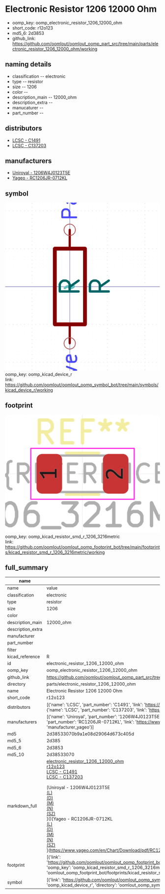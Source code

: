 # Electronic Resistor 1206 12000 Ohm

  
* oomp_key: oomp_electronic_resistor_1206_12000_ohm 
* short_code: r12o123
* md5_6: 2d3853  
* github_link: https://github.com/oomlout/oomlout_oomp_part_src/tree/main/parts/electronic_resistor_1206_12000_ohm/working  
## naming details
* classification -- electronic
* type -- resistor
* size -- 1206
* color -- 
* description_main -- 12000_ohm
* description_extra -- 
* manucaturer -- 
* part_number -- 

## distributors
* [LCSC - C1491](https://lcsc.com/product-detail/C1491.html)  
* [LCSC - C137203](https://lcsc.com/product-detail/C137203.html)  

## manufacturers
* [Uniroyal - 1206W4J0123T5E]()  
* [Yageo - RC1206JR-0712KL](https://www.yageo.com/en/Chart/Download/pdf/RC1206JR-0712KL)  

## symbol

![](symbol/0/working/working_600.png)  
oomp_key: oomp_kicad_device_r  
link: https://github.com/oomlout/oomlout_oomp_symbol_bot/tree/main/symbols/kicad_device_r/working  

## footprint

![](footprint/0/working/working_600.png)  
oomp_key: oomp_kicad_resistor_smd_r_1206_3216metric  
link: https://github.com/oomlout/oomlout_oomp_footprint_bot/tree/main/footprints/kicad_resistor_smd_r_1206_3216metric/working  

## full_summary
| name | value | 
| --- | --- | 
| name | value | 
| classification | electronic | 
| type | resistor | 
| size | 1206 | 
| color |  | 
| description_main | 12000_ohm | 
| description_extra |  | 
| manufacturer |  | 
| part_number |  | 
| filter |  | 
| kicad_reference | R | 
| id | electronic_resistor_1206_12000_ohm | 
| oomp_key | oomp_electronic_resistor_1206_12000_ohm | 
| github_link | https://github.com/oomlout/oomlout_oomp_part_src/tree/main/parts/electronic_resistor_1206_12000_ohm/working | 
| directory | parts/electronic_resistor_1206_12000_ohm | 
| name | Electronic Resistor 1206 12000 Ohm | 
| short_code | r12o123 | 
| distributors | [{'name': 'LCSC', 'part_number': 'C1491', 'link': 'https://lcsc.com/product-detail/C1491.html', 'id': 'distributor_lcsc'}, {'name': 'LCSC', 'part_number': 'C137203', 'link': 'https://lcsc.com/product-detail/C137203.html', 'id': 'distributor_lcsc'}] | 
| manufacturers | [{'name': 'Uniroyal', 'part_number': '1206W4J0123T5E', 'link': '', 'id': 'manufacturer_uniroyal'}, {'name': 'Yageo', 'part_number': 'RC1206JR-0712KL', 'link': 'https://www.yageo.com/en/Chart/Download/pdf/RC1206JR-0712KL', 'id': 'manufacturer_yageo'}] | 
| md5 | 2d38533070b9a1e08d29064d673c405d | 
| md5_5 | 2d385 | 
| md5_6 | 2d3853 | 
| md5_10 | 2d38533070 | 
| markdown_full | [electronic_resistor_1206_12000_ohm](https://github.com/oomlout/oomlout_oomp_part_src/tree/main/parts/electronic_resistor_1206_12000_ohm/working)<br>[r12o123](https://github.com/oomlout/oomlout_oomp_part_src/tree/main/parts/electronic_resistor_1206_12000_ohm/working)<br>[LCSC - C1491<br>](https://lcsc.com/product-detail/C1491.html)[LCSC - C137203<br>](https://lcsc.com/product-detail/C137203.html)<br>[Uniroyal - 1206W4J0123T5E<br>[(L)<br>](https://www.lcsc.com/search?q=1206W4J0123T5E)[(D)<br>](https://www.digikey.com/en/products?,keywords=1206W4J0123T5E)[(M)<br>](https://www.mouser.com/Search/Refine?Keyword=1206W4J0123T5E)[(N)<br>](https://www.newark.com/search?st=1206W4J0123T5E)[(SZ)<br>](https://so.szlcsc.com/global.html?k=1206W4J0123T5E)]()[Yageo - RC1206JR-0712KL<br>[(L)<br>](https://www.lcsc.com/search?q=RC1206JR-0712KL)[(D)<br>](https://www.digikey.com/en/products?,keywords=RC1206JR-0712KL)[(M)<br>](https://www.mouser.com/Search/Refine?Keyword=RC1206JR-0712KL)[(N)<br>](https://www.newark.com/search?st=RC1206JR-0712KL)[(SZ)<br>](https://so.szlcsc.com/global.html?k=RC1206JR-0712KL)](https://www.yageo.com/en/Chart/Download/pdf/RC1206JR-0712KL) | 
| footprint | [{'link': 'https://github.com/oomlout/oomlout_oomp_footprint_bot/tree/main/foootprntss/kicad_resistor_smd_r_1206_3216metric', 'oomp_key': 'oomp_kicad_resistor_smd_r_1206_3216metric', 'directory': 'oomlout_oomp_footprint_bot/footprints/kicad_resistor_smd_r_1206_3216metric//working/working.kicad_mod'}] | 
| symbol | [{'link': 'https://github.com/oomlout/oomlout_oomp_symbol_bot/tree/main/symbols/kicad_device_r', 'oomp_key': 'oomp_kicad_device_r', 'directory': 'oomlout_oomp_symbol_bot/symbols/kicad_device_r//working/working.kicad_sym'}] | 

